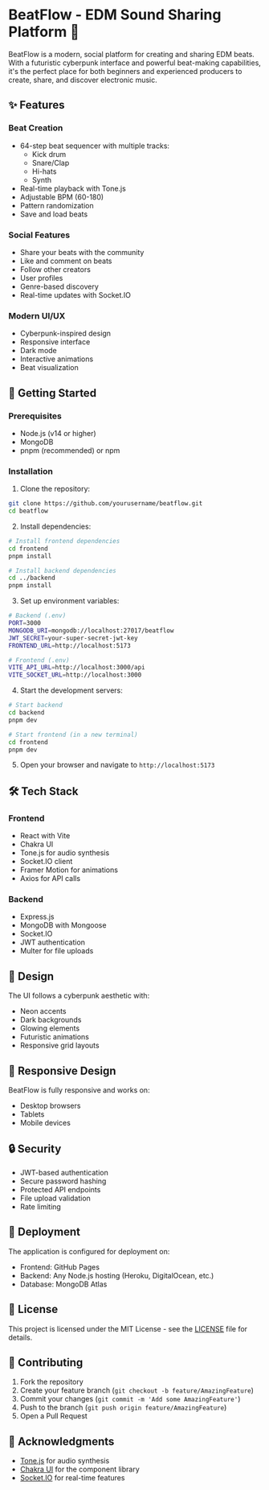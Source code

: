 # BeatFlow - EDM Sound Sharing Platform 🎵

BeatFlow is a modern, social platform for creating and sharing EDM beats. With a futuristic cyberpunk interface and powerful beat-making capabilities, it's the perfect place for both beginners and experienced producers to create, share, and discover electronic music.

## ✨ Features

### Beat Creation
- 64-step beat sequencer with multiple tracks:
  - Kick drum
  - Snare/Clap
  - Hi-hats
  - Synth
- Real-time playback with Tone.js
- Adjustable BPM (60-180)
- Pattern randomization
- Save and load beats

### Social Features
- Share your beats with the community
- Like and comment on beats
- Follow other creators
- User profiles
- Genre-based discovery
- Real-time updates with Socket.IO

### Modern UI/UX
- Cyberpunk-inspired design
- Responsive interface
- Dark mode
- Interactive animations
- Beat visualization

## 🚀 Getting Started

### Prerequisites
- Node.js (v14 or higher)
- MongoDB
- pnpm (recommended) or npm

### Installation

1. Clone the repository:
```bash
git clone https://github.com/yourusername/beatflow.git
cd beatflow
```

2. Install dependencies:
```bash
# Install frontend dependencies
cd frontend
pnpm install

# Install backend dependencies
cd ../backend
pnpm install
```

3. Set up environment variables:
```bash
# Backend (.env)
PORT=3000
MONGODB_URI=mongodb://localhost:27017/beatflow
JWT_SECRET=your-super-secret-jwt-key
FRONTEND_URL=http://localhost:5173

# Frontend (.env)
VITE_API_URL=http://localhost:3000/api
VITE_SOCKET_URL=http://localhost:3000
```

4. Start the development servers:
```bash
# Start backend
cd backend
pnpm dev

# Start frontend (in a new terminal)
cd frontend
pnpm dev
```

5. Open your browser and navigate to `http://localhost:5173`

## 🛠️ Tech Stack

### Frontend
- React with Vite
- Chakra UI
- Tone.js for audio synthesis
- Socket.IO client
- Framer Motion for animations
- Axios for API calls

### Backend
- Express.js
- MongoDB with Mongoose
- Socket.IO
- JWT authentication
- Multer for file uploads

## 🎨 Design

The UI follows a cyberpunk aesthetic with:
- Neon accents
- Dark backgrounds
- Glowing elements
- Futuristic animations
- Responsive grid layouts

## 📱 Responsive Design

BeatFlow is fully responsive and works on:
- Desktop browsers
- Tablets
- Mobile devices

## 🔒 Security

- JWT-based authentication
- Secure password hashing
- Protected API endpoints
- File upload validation
- Rate limiting

## 🚀 Deployment

The application is configured for deployment on:
- Frontend: GitHub Pages
- Backend: Any Node.js hosting (Heroku, DigitalOcean, etc.)
- Database: MongoDB Atlas

## 📝 License

This project is licensed under the MIT License - see the [LICENSE](LICENSE) file for details.

## 🤝 Contributing

1. Fork the repository
2. Create your feature branch (`git checkout -b feature/AmazingFeature`)
3. Commit your changes (`git commit -m 'Add some AmazingFeature'`)
4. Push to the branch (`git push origin feature/AmazingFeature`)
5. Open a Pull Request

## 🙏 Acknowledgments

- [Tone.js](https://tonejs.github.io/) for audio synthesis
- [Chakra UI](https://chakra-ui.com/) for the component library
- [Socket.IO](https://socket.io/) for real-time features 